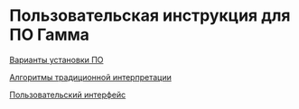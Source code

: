 # Пользовательская инструкция для ПО Гамма



[Варианты установки ПО](Инструкция%20по%20установке%20ПО/Варианты%20установки%20ПО.md)

[Алгоритмы традиционной интерпретации](Интерпретация%20данных%20ГИС/Алгоритмы%20традиционной%20интерпретации.md)


[Пользовательский интерфейс](Пользовательский%20интерфейс/UsersInterface_main.md)
